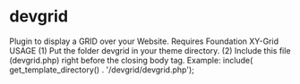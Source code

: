 # devgrid
Plugin to display a GRID over your Website. Requires Foundation XY-Grid
USAGE 
(1) Put the folder devgrid in your theme directory.
(2) Include this file (devgrid.php) right before the closing body tag. 
Example: include( get_template_directory() . '/devgrid/devgrid.php');
